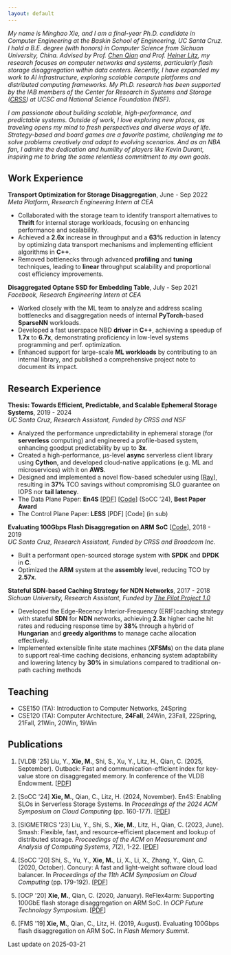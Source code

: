 ```yaml
---
layout: default
---
```



*My name is Minghao Xie, and I am a final-year Ph.D. candidate in Computer Engineering at the Baskin School of Engineering, UC Santa Cruz. I hold a B.E. degree (with honors) in Computer Science from Sichuan University, China. Advised by Prof.* [*Chen Qian*](https://users.soe.ucsc.edu/~qian/) *and Prof.* [*Heiner Litz*](https://people.ucsc.edu/~hlitz/)*, my research focuses on computer networks and systems, particularly flash storage disaggregation within data centers. Recently, I have expanded my work to AI infrastructure, exploring scalable compute platforms and distributed computing frameworks. My Ph.D. research has been supported by the IAB members of the Center for Research in Systems and Storage (*[*CRSS*](https://www.crss.ucsc.edu/index.html)*) at UCSC and National Science Foundation (NSF).*

*I am passionate about building scalable, high-performance, and predictable systems. Outside of work, I love exploring new places, as traveling opens my mind to fresh perspectives and diverse ways of life. Strategy-based and board games are a favorite pastime, challenging me to solve problems creatively and adapt to evolving scenarios. And as an NBA fan, I admire the dedication and humility of players like Kevin Durant, inspiring me to bring the same relentless commitment to my own goals.*

## Work Experience

**Transport Optimization for Storage Disaggregation**, June - Sep 2022   
*Meta Platform, Research Engineering Intern at CEA*

- Collaborated with the storage team to identify transport alternatives to **Thrift** for internal storage workloads, focusing on enhancing performance and scalability.
- Achieved a **2.6x** increase in throughput and a **63%** reduction in latency by optimizing data transport mechanisms and implementing efficient algorithms in **C++**.
- Removed bottlenecks through advanced **profiling** and **tuning** techniques, leading to **linear** throughput scalability and proportional cost efficiency improvements.

**Disaggregated Optane SSD for Embedding Table**, July - Sep 2021   
*Facebook, Research Engineering Intern at CEA*

- Worked closely with the ML team to analyze and address scaling bottlenecks and disaggregation needs of internal **PyTorch**-based **SparseNN** workloads.
- Developed a fast userspace NBD **driver** in **C++**, achieving a speedup of **1.7x** to **6.7x**, demonstrating proficiency in low-level systems programming and perf. optimization.
- Enhanced support for large-scale **ML workloads** by contributing to an internal library, and published a comprehensive project note to document its impact.

## Research Experience

**Thesis: Towards Efficient, Predictable, and Scalable Ephemeral Storage Systems**, 2019 - 2024   
*UC Santa Cruz, Research Assistant, Funded by CRSS and NSF*

- Analyzed the performance unpredictability in ephemeral storage (for **serverless** computing) and engineered a profile-based system, enhancing goodput predictability by up to **3x**.
- Created a high-performance, μs-level **async** serverless client library using **Cython**, and developed cloud-native applications (e.g. ML and microservices) with it on **AWS**.
- Designed and implemented a novel flow-based scheduler using [[Ray](https://www.ray.io/)], resulting in **37%** TCO savings without compromising SLO guarantee on IOPS nor **tail latency**.
- The Data Plane Paper: **En4S** [[PDF](https://github.com/mhxie/mhxie.github.io/blob/main/assets/paper/En4S.pdf)] [[Code](https://github.com/mhxie/En4S)] (SoCC ’24), **Best Paper Award**
- The Control Plane Paper: **LESS** [PDF] [Code] (in sub)

**Evaluating 100Gbps Flash Disaggregation on ARM SoC** [[Code](https://github.com/mhxie/reflex4arm)], 2018 - 2019   
*UC Santa Cruz, Research Assistant, Funded by CRSS and Broadcom Inc.*

- Built a performant open-sourced storage system with **SPDK** and **DPDK** in **C**.
- Optimized the **ARM** system at the **assembly** level, reducing TCO by **2.57x**.

**Stateful SDN-based Caching Strategy for NDN Networks**, 2017 - 2018   
*Sichuan University, Research Assistant, Funded by* [*The Pilot Project 1.0*](https://zh.wikipedia.org/wiki/%E5%9F%BA%E7%A1%80%E5%AD%A6%E7%A7%91%E6%8B%94%E5%B0%96%E5%AD%A6%E7%94%9F%E5%9F%B9%E5%85%BB%E8%AF%95%E9%AA%8C%E8%AE%A1%E5%88%92)

- Developed the Edge-Recency Interior-Frequency (ERIF)caching strategy with stateful **SDN** for **NDN** networks, achieving **2.3x** higher cache hit rates and reducing response time by **38%** through a hybrid of **Hungarian** and **greedy algorithms** to manage cache allocation effectively.
- Implemented extensible finite state machines (**XFSMs**) on the data plane to support real-time caching decisions, enhancing system adaptability and lowering latency by **30%** in simulations compared to traditional on-path caching methods

## Teaching

- CSE150 (TA): Introduction to Computer Networks, 24Spring
- CSE120 (TA): Computer Architecture, **24Fall**, 24Win, 23Fall, 22Spring, 21Fall, 21Win, 20Win, 19Win

## Publications

1. [VLDB '25] Liu, Y., **Xie, M.**, Shi, S., Xu, Y., Litz, H., Qian, C. (2025, September). Outback: Fast and communication-efficient index for key-value store on disaggregated memory. In conference of the VLDB Endowment. [[PDF](https://dl.acm.org/doi/10.14778/3705829.3705849)]

2. [SoCC '24] **Xie, M.**, Qian, C., Litz, H. (2024, November). En4S: Enabling SLOs in Serverless Storage Systems. In *Proceedings of the 2024 ACM Symposium on Cloud Computing* (pp. 160-177). [[PDF](https://dl.acm.org/doi/10.1145/3698038.3698529)]

3. [SIGMETRICS '23] Liu, Y., Shi, S., **Xie, M.**, Litz, H., Qian, C. (2023, June). Smash: Flexible, fast, and resource-efficient placement and lookup of distributed storage. *Proceedings of the ACM on Measurement and Analysis of Computing Systems*, *7*(2), 1-22. [[PDF](https://dl.acm.org/doi/10.1145/3606376.3593569)]

4. [SoCC '20] Shi, S., Yu, Y., **Xie, M.**, Li, X., Li, X., Zhang, Y., Qian, C. (2020, October). Concury: A fast and light-weight software cloud load balancer. In *Proceedings of the 11th ACM Symposium on Cloud Computing* (pp. 179-192). [[PDF](https://dl.acm.org/doi/10.1145/3419111.3421279)]

5. [OCP '20] **Xie, M.**, Qian, C. (2020, January). ReFlex4arm: Supporting 100GbE flash storage disaggregation on ARM SoC. In *OCP Future Technology Symposium*. [[PDF](https://github.com/mhxie/mhxie.github.io/blob/main/assets/paper/ReFlex4ARM.pdf)]

6. [FMS '19] **Xie, M.**, Qian, C., Litz, H. (2019, August). Evaluating 100Gbps flash disaggregation on ARM SoC. In *Flash Memory Summit*.

Last update on 2025-03-21